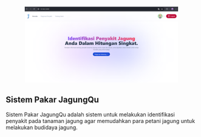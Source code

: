 <p align="center"><img src="./public/images/Landing_Page_Sistem_Pakar.png" alt="image" border="0" width="80%"></p>

## Sistem Pakar JagungQu

Sistem Pakar JagungQu adalah sistem untuk melakukan identifikasi penyakit pada tanaman jagung agar memudahkan para petani jagung untuk melakukan budidaya jagung.
